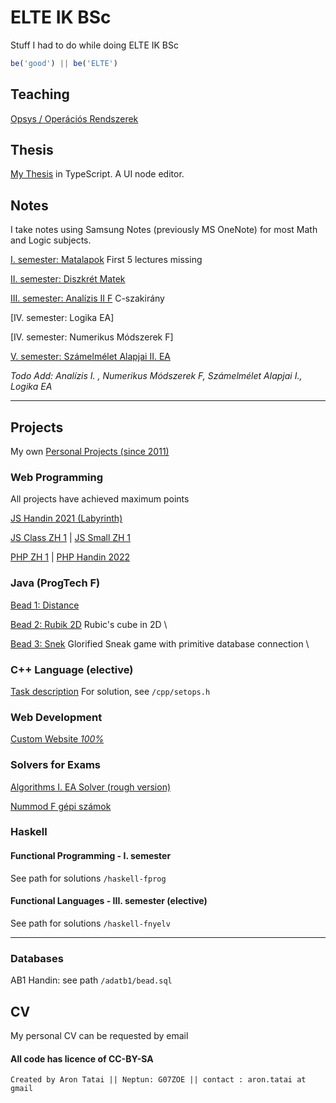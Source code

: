 # ELTE IK BSc

Stuff I had to do while doing ELTE IK BSc

```javascript
be('good') || be('ELTE')
```
## Teaching

[Opsys / Operációs Rendszerek](https://rontap.github.io/elteik-web/teaching/opsys/)

## Thesis 

[My Thesis](https://github.com/rontap/thesis) in TypeScript. A UI node editor.

## Notes

I take notes using Samsung Notes (previously MS OneNote) for most Math and Logic subjects.

[I. semester: Matalapok](https://github.com/rontap/elteik-web/blob/main/jegyzet/jegyzet_matalapok.pdf) First 5 lectures missing

[II. semester: Diszkrét Matek](https://github.com/rontap/elteik-web/blob/main/jegyzet/jegyzet_dimat.pdf)

[III. semester: Analízis II F](https://github.com/rontap/elteik-web/blob/main/jegyzet/jegyzet_an2f.pdf) C-szakirány

[IV. semester: Logika EA] 

[IV. semester: Numerikus Módszerek F]

[V. semester: Számelmélet Alapjai II. EA](https://github.com/rontap/elteik-web/blob/main/jegyzet/jegyzet_szamelmelet_alapjai_ii.pdf)

_Todo Add: Analízis I. , Numerikus Módszerek F, Számelmélet Alapjai I., Logika EA_

---

## Projects

My own [Personal Projects (since 2011)](https://rontap.github.io/rts-nxt/index.html)

### Web Programming

All projects have achieved maximum points 

[JS Handin 2021 (Labyrinth)](https://rontap.github.io/elteik-web/web-dev/js/bead1/index.html) 

[JS Class ZH 1](https://rontap.github.io/elteik-web/web-dev/js/bigzh1/index.html) | 
[JS Small ZH 1](https://rontap.github.io/elteik-web/web-dev/js/zh1/index.html)

[PHP ZH 1](https://rontap.github.io/elteik-web/web-dev/php/zh/README.md) | 
[PHP Handin 2022](https://rontap.github.io/elteik-web/web-dev/php/bead/readme.md) 

### Java (ProgTech F)

[Bead 1: Distance](https://rontap.github.io/elteik-web/java/ptech/bead1/readme.pdf)

[Bead 2: Rubik 2D](https://rontap.github.io/elteik-web/java/Rubik2D/ProgTech_2.docx)
Rubic's cube in 2D \

[Bead 3: Snek](https://rontap.github.io/elteik-web/java/ptech/Snek/readme.docx) 
Glorified Sneak game with primitive database connection \ 

### C++ Language (elective)

[Task description](https://github.com/rontap/elteik-web/blob/main/cpp/task.md)
For solution, see `/cpp/setops.h`

### Web Development

[Custom Website *100%*](https://rontap.github.io/elteik-web/web-dev/webfejlesztes-weboldal/index.html)

### Solvers for Exams

[Algorithms I. EA Solver (rough version)](https://rontap.github.io/elteik-web/algoi-megoldo/index.html) 

[Nummod F gépi számok](https://rontap.github.io/elteik-web/nummod/index.html)

### Haskell

#### Functional Programming - I. semester

See path for solutions `/haskell-fprog`

#### Functional Languages - III. semester (elective)

See path for solutions `/haskell-fnyelv`

---

### Databases

AB1 Handin: see path `/adatb1/bead.sql`

## CV

My personal CV can be requested by email


#### All code has licence of CC-BY-SA

`Created by Aron Tatai || Neptun: G07ZOE || contact : aron.tatai at gmail`
